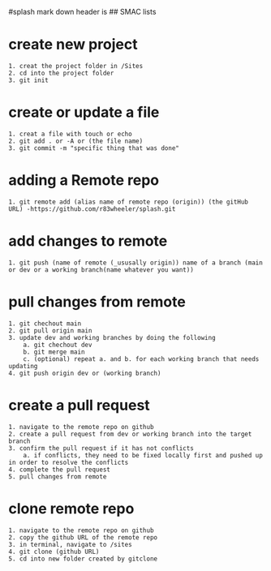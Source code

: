 #splash
mark down header is ## SMAC lists 
# create new project
    1. creat the project folder in /Sites
    2. cd into the project folder
    3. git init

# create or update a file
    1. creat a file with touch or echo
    2. git add . or -A or (the file name)
    3. git commit -m "specific thing that was done"

# adding a Remote repo 
    1. git remote add (alias name of remote repo (origin)) (the gitHub URL) -https://github.com/r83wheeler/splash.git

# add changes to remote
    1. git push (name of remote (_ususally origin)) name of a branch (main or dev or a working branch(name whatever you want))


# pull changes from remote
    1. git chechout main 
    2. git pull origin main
    3. update dev and working branches by doing the following 
        a. git chechout dev 
        b. git merge main
        c. (optional) repeat a. and b. for each working branch that needs updating 
    4. git push origin dev or (working branch)

# create a pull request
    1. navigate to the remote repo on github
    2. create a pull request from dev or working branch into the target branch
    3. confirm the pull request if it has not conflicts
        a. if conflicts, they need to be fixed locally first and pushed up in order to resolve the conflicts
    4. complete the pull request 
    5. pull changes from remote 

# clone remote repo
    1. navigate to the remote repo on github
    2. copy the github URL of the remote repo
    3. in terminal, navigate to /sites
    4. git clone (github URL)
    5. cd into new folder created by gitclone